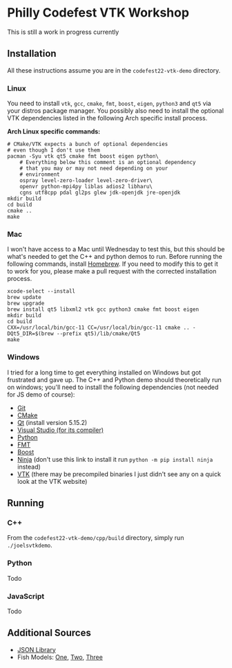 # Philly Codefest VTK Workshop

This is still a work in progress currently

## Installation

All these instructions assume you are in the `codefest22-vtk-demo` directory.

### Linux
You need to install `vtk`, `gcc`, `cmake`, `fmt`, `boost`, `eigen`, `python3` and `qt5` via your distros package manager. You possibly also need to install the optional VTK dependencies listed in the following Arch specific install process.

**Arch Linux specific commands:**

    # CMake/VTK expects a bunch of optional dependencies
    # even though I don't use them
    pacman -Syu vtk qt5 cmake fmt boost eigen python\
        # Everything below this comment is an optional dependency
        # that you may or may not need depending on your
        # environment
        ospray level-zero-loader level-zero-driver\
        openvr python-mpi4py liblas adios2 libharu\
        cgns utf8cpp pdal gl2ps glew jdk-openjdk jre-openjdk
    mkdir build
    cd build
    cmake ..
    make

### Mac
I won't have access to a Mac until Wednesday to test this, but this should be what's needed to get the C++ and python demos to run. Before running the following commands, install [Homebrew](https://brew.sh/). If you need to modify this to get it to work for you, please make a pull request with the corrected installation process.

    xcode-select --install
    brew update
    brew upgrade
    brew install qt5 libxml2 vtk gcc python3 cmake fmt boost eigen
    mkdir build
    cd build
    CXX=/usr/local/bin/gcc-11 CC=/usr/local/bin/gcc-11 cmake .. -DQt5_DIR=$(brew --prefix qt5)/lib/cmake/Qt5
    make

### Windows

I tried for a long time to get everything installed on Windows but got frustrated and gave up. The C++ and Python demo should theoretically run on windows; you'll need to install the following dependencies (not needed for JS demo of course):

- [Git](https://gitforwindows.org/)
- [CMake](https://cmake.org/download/)
- [Qt](https://www.qt.io/download-open-source) (install version 5.15.2)
- [Visual Studio (for its compiler)](https://visualstudio.microsoft.com/downloads/)
- [Python](https://www.python.org/downloads/)
- [FMT](https://github.com/fmtlib/fmt)
- [Boost](https://www.boost.org/)
- [Ninja](https://github.com/ninja-build/ninja/releases) (don't use this link to install it run `python -m pip install ninja` instead)
- [VTK](https://gitlab.kitware.com/vtk/vtk/-/blob/master/Documentation/dev/build.md) (there may be precompiled binaries I just didn't see any on a quick look at the VTK website)

## Running

### C++
From the `codefest22-vtk-demo/cpp/build` directory, simply run `./joelsvtkdemo`.

### Python
Todo

### JavaScript
Todo

## Additional Sources
- [JSON Library](https://github.com/nlohmann/json)
- Fish Models: [One](https://free3d.com/3d-model/3d-fish-model-low-poly-63627.html), [Two](https://www.cgtrader.com/items/179902/download-page), [Three](https://free3d.com/3d-model/bluegreen-reef-chromis-v2--439073.html)
